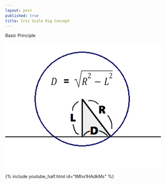 ```yaml
---
layout: post
published: true
title: Iris Scale Rig Concept
---
```


Basic Principle 

<img src="/images/Iris_Scale_Basic_Principle.png"/>

<!-- 일반적인 비디오 링크와 달리 이미지 옆에 붙일 수 없는 듯 -->
{% include youtube_half.html id="tMhx1HAdkMs" %}

<script src="https://gist.github.com/ki68/a789a57f3d8e5c06d00dadf0e47a55ab.js"></script>

